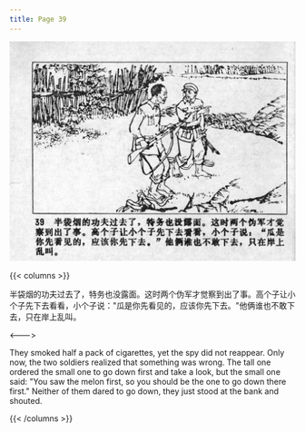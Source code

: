 ```yaml
---
title: Page 39
---
```


![niqiu page](./../../images/niqiu/seifert0397_nqkg_0043_039.jpg)

{{< columns >}}

半袋烟的功夫过去了，特务也没露面。这时两个伪军才觉察到出了事。高个子让小个子先下去看看，小个子说："瓜是你先看见的，应该你先下去。"他俩谁也不敢下去，只在岸上乱叫。

<--->

They smoked half a pack of cigarettes, yet the spy did not reappear. Only now, the two soldiers realized that something was wrong. The tall one ordered the small one to go down first and take a look, but the small one said: "You saw the melon first, so you should be the one to go down there first." Neither of them dared to go down, they just stood at the bank and shouted.

{{< /columns >}}
